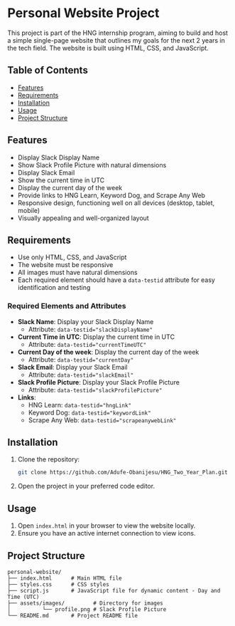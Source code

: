 # Personal Website Project

This project is part of the HNG internship program, aiming to build and host a simple single-page website that outlines my goals for the next 2 years in the tech field. The website is built using HTML, CSS, and JavaScript.

## Table of Contents

- [Features](#features)
- [Requirements](#requirements)
- [Installation](#installation)
- [Usage](#usage)
- [Project Structure](#project-structure)

## Features

- Display Slack Display Name
- Show Slack Profile Picture with natural dimensions
- Display Slack Email
- Show the current time in UTC
- Display the current day of the week
- Provide links to HNG Learn, Keyword Dog, and Scrape Any Web
- Responsive design, functioning well on all devices (desktop, tablet, mobile)
- Visually appealing and well-organized layout

## Requirements

- Use only HTML, CSS, and JavaScript
- The website must be responsive
- All images must have natural dimensions
- Each required element should have a `data-testid` attribute for easy identification and testing

### Required Elements and Attributes

- **Slack Name**: Display your Slack Display Name
  - Attribute: `data-testid="slackDisplayName"`
- **Current Time in UTC**: Display the current time in UTC
  - Attribute: `data-testid="currentTimeUTC"`
- **Current Day of the week**: Display the current day of the week
  - Attribute: `data-testid="currentDay"`
- **Slack Email**: Display your Slack Email
  - Attribute: `data-testid="slackEmail"`
- **Slack Profile Picture**: Display your Slack Profile Picture
  - Attribute: `data-testid="slackProfilePicture"`
- **Links**:
  - HNG Learn: `data-testid="hngLink"`
  - Keyword Dog: `data-testid="keywordLink"`
  - Scrape Any Web: `data-testid="scrapeanywebLink"`

## Installation

1. Clone the repository:

   ```sh
   git clone https://github.com/Adufe-Obanijesu/HNG_Two_Year_Plan.git
   ```

2. Open the project in your preferred code editor.

## Usage

1. Open `index.html` in your browser to view the website locally.
2. Ensure you have an active internet connection to view icons.

## Project Structure

```
personal-website/
├── index.html      # Main HTML file
├── styles.css      # CSS styles
├── script.js       # JavaScript file for dynamic content - Day and Time (UTC)
├── assets/images/         # Directory for images
│          └── profile.png # Slack Profile Picture
└── README.md       # Project README file
```
